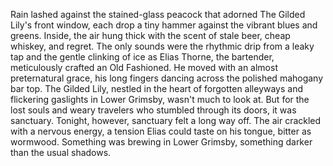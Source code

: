 Rain lashed against the stained-glass peacock that adorned The Gilded Lily's front window, each drop a tiny hammer against the vibrant blues and greens. Inside, the air hung thick with the scent of stale beer, cheap whiskey, and regret.  The only sounds were the rhythmic drip from a leaky tap and the gentle clinking of ice as Elias Thorne, the bartender, meticulously crafted an Old Fashioned.  He moved with an almost preternatural grace, his long fingers dancing across the polished mahogany bar top. The Gilded Lily, nestled in the heart of forgotten alleyways and flickering gaslights in Lower Grimsby, wasn't much to look at. But for the lost souls and weary travelers who stumbled through its doors, it was sanctuary. Tonight, however, sanctuary felt a long way off. The air crackled with a nervous energy, a tension Elias could taste on his tongue, bitter as wormwood.  Something was brewing in Lower Grimsby, something darker than the usual shadows.
